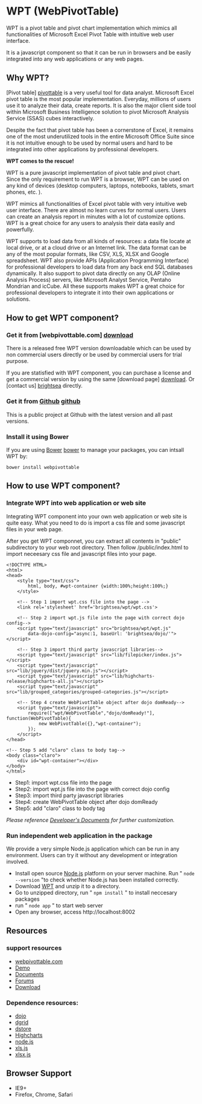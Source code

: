 # WPT (WebPivotTable)

WPT is a pivot table and pivot chart implementation which mimics all functionalities 
of Microsoft Excel Pivot Table with intuitive web user interface. 

It is a javascript component so that it can be run in browsers and be easily integrated 
into any web applications or any web pages.


## Why WPT?

[Pivot table] [pivottable] is a very useful tool for data analyst. Microsoft Excel pivot table is 
the most popular implementation. Everyday, millions of users use it to analyze their 
data, create reports. It is also the major client side tool within Microsoft Business
Intelligence solution to pivot Microsoft Analysis Service (SSAS) cubes interactively.

Despite the fact that pivot table has been a cornerstone of Excel, it remains
one of the most underutilized tools in the entire Microsoft Office Suite since 
it is not intuitive enough to be used by normal users and hard to be integrated 
into other applications by professional developers.

**WPT comes to the rescue!**

WPT is a pure javascript implementation of pivot table and pivot chart.
Since the only requirement to run WPT is a browser, WPT can be used on any kind of 
devices (desktop computers, laptops, notebooks, tablets, smart phones, etc. ). 

WPT mimics all functionalities of Excel pivot table with very intuitive web user
interface. There are almost no learn curves for normal users. Users can create an
analysis report in minutes with a lot of customize options. WPT is a great 
choice for any users to analysis their data easily and powerfully.

WPT supports to load data from all kinds of resources: a data file locate 
at local drive, or at a cloud drive or an Internet link. The data format can be 
any of the most popular formats, like CSV, XLS, XLSX and Google spreadsheet. 
WPT also provide APIs (Application Programming Interface) for professional developers 
to load data from any back end SQL databases dynamically. 
It also support to pivot data directly on any OLAP (Online Analysis Process) servers, 
like Microsoft Analyst Service, Pentaho Mondrian and icCube. 
All these supports makes WPT a great choice for professional developers to 
integrate it into their own applications or solutions.

[pivottable]: http://en.wikipedia.org/wiki/Pivot_table


## How to get WPT component?

### Get it from [webpivottable.com] [download]

There is a released free WPT version downloadable which can be used by non 
commercial users directly or be used by commercial users for trial purpose. 

If you are statisfied with WPT component, you can purchase a license and
get a commercial version by using the same [download page] [download]. Or 
[contact us] [brightsea] directly.


### Get it from [Github] [github]

This is a public project at Github with the latest version and all past versions.

### Install it using Bower

If you are using [Bower] [bower] to manage your packages, you can intsall WPT by:   

    bower install webpivottable

[download]: http://webpivottable.com/download
[github]: https://github.com/bright-sea/webpivottable
[brightsea]: http://brightsea.ca/contact
[bower]: http://bower.io/

## How to use WPT component?

### Integrate WPT into web application or web site

Integrating WPT component into your own web application or web site is quite easy. 
What you need to do is import a css file and some javascript files in your 
web page.

After you get WPT componnet, you can extract all contents in "public" subdirectory
to your web root directory. Then follow /public/index.html to import neceesary css file
and javascript files into your page.
    
    <!DOCTYPE HTML>
    <html>
    <head>
        <style type="text/css">
            html, body, #wpt-container {width:100%;height:100%;}
        </style>
    
        <!-- Step 1 import wpt.css file into the page -->
        <link rel='stylesheet' href='brightsea/wpt/wpt.css'>    
    
        <!-- Step 2 import wpt.js file into the page with correct dojo config-->
        <script type="text/javascript" src="brightsea/wpt/wpt.js"  
            data-dojo-config="async:1, baseUrl: 'brightsea/dojo/'"></script> 
        
        <!-- Step 3 import third party javascript libraries-->    
        <script type="text/javascript" src="lib/filepicker/index.js"></script>
        <script type="text/javascript" src="lib/jquery/dist/jquery.min.js"></script>
        <script type="text/javascript" src="lib/highcharts-release/highcharts-all.js"></script>
        <script type="text/javascript" src="lib/grouped_categories/grouped-categories.js"></script>
    
        <!-- Step 4 create WebPivotTable object after dojo domReady-->
        <script type="text/javascript">
            require(["wpt/WebPivotTable","dojo/domReady!"], function(WebPivotTable){
                new WebPivotTable({},"wpt-container");
            });
    	</script>
    </head>
    
    <!-- Step 5 add "claro" class to body tag-->
    <body class="claro">
    	<div id="wpt-container"></div>
    </body>
    </html>


* Step1: import wpt.css file into the page
* Step2: import wpt.js file into the page with correct dojo config
* Step3: import third party javascript libraries
* Step4: create WebPivotTable object after dojo domReady
* Step5: add "claro" class to body tag

_Please reference [Developer's Documents](doc/index.md) for further customization._    


### Run independent web application in the package

We provide a very simple Node.js application which can be run in any environment. 
Users can try it without any development or integration involved.


* Install open source [Node.js](http://nodejs.org) platform on your server machine.
  Run " `node --version` "to check whether Node.js has been installed correctly.
* Download [WPT](http://webpivottable.com/download) and unzip it to a directory.
* Go to unzipped directory, run " `npm install` " to install neccesary packages
* run " `node app` " to start web server
* Open any browser, access http://localhost:8002


## Resources 

### support resources

* [webpivottable.com](http://webpivottable.com/)
* [Demo](http://webpivottable.com/demo) 
* [Documents](http://webpivottable.com/documents)
* [Forums](http://brightsea.ca/forum) 
* [Download](http://webpivottable.com/download)

 
### Dependence resources:

* [dojo](http://dojotoolkit.org/) 
* [dgrid](https://github.com/SitePen/dgrid)
* [dstore](https://github.com/sitepen/dstore) 
* [Highcharts](http://www.highcharts.com/)
* [node.js](http://nodejs.org/)
* [xls.js]( https://github.com/SheetJS/js-xls)
* [xlsx.js](https://github.com/SheetJS/js-xlsx)

 
## Browser Support

* IE9+
* Firefox, Chrome, Safari

